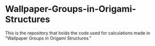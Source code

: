 # Wallpaper-Groups-in-Origami-Structures
This is the repository that holds the code used for calculations made in "Wallpaper Groups in Origami Structures."
